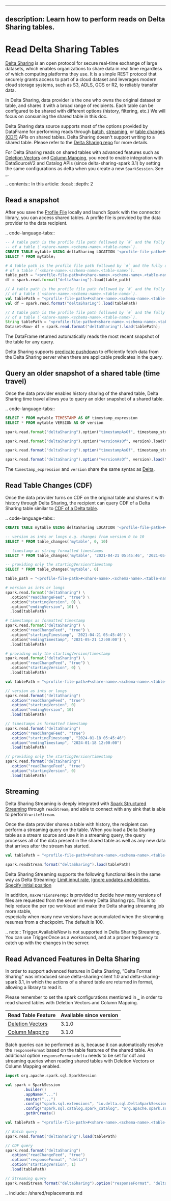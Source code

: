  
---
description: Learn how to perform reads on Delta Sharing tables.
---

# Read Delta Sharing Tables

[Delta Sharing](https://delta.io/sharing/) is an open protocol for secure real-time exchange of large datasets, which enables 
organizations to share data in real time regardless of which computing platforms they use. 
It is a simple REST protocol that securely grants access to part of a cloud dataset and leverages 
modern cloud storage systems, such as S3, ADLS, GCS or R2, to reliably transfer data.

In Delta Sharing, data provider is the one who owns the original dataset or table, and shares it with a broad range of recipients. 
Each table can be configured to be shared with different options (history, filtering, etc.) We will focus on consuming the shared table in this doc.

Delta Sharing data source supports most of the options provided by <AS> DataFrame for performing reads through [batch](delta-batch.md), [streaming](delta-streaming.md), or [table changes (CDF)](delta-change-data-feed.md) APIs on shared tables.
Delta Sharing doesn't support writing to a shared table. Please refer to the [Delta Sharing repo](https://github.com/delta-io/delta-sharing/blob/main/README.md) for more details. 

For Delta Sharing reads on shared tables with advanced <Delta> features such as [Deletion Vectors](delta-deletion-vectors.md) and [Column Mapping](delta-column-mapping.md), 
you need to enable integration with <AS> DataSourceV2 and Catalog APIs (since delta-sharing-spark 3.1) by setting the same configurations as delta when you create a new `SparkSession`. See [_](delta-batch.md#sql-support).


.. contents:: In this article:
  :local:
  :depth: 2

## Read a snapshot
After you save the [Profile File](https://github.com/delta-io/delta-sharing/blob/main/PROTOCOL.md#profile-file-format) locally and launch Spark with the connector library, you can access shared tables.
A profile file is provided by the data provider to the data recipient. 

.. code-language-tabs::

  ```SQL
  -- A table path is the profile file path followed by `#` and the fully qualified name 
  -- of a table (`<share-name>.<schema-name>.<table-name>`).
  CREATE TABLE mytable USING deltaSharing LOCATION '<profile-file-path>#<share-name>.<schema-name>.<table-name>';
  SELECT * FROM mytable;
  ```
  ```python
  # A table path is the profile file path followed by `#` and the fully qualified name 
  # of a table (`<share-name>.<schema-name>.<table-name>`).
  table_path = "<profile-file-path>#<share-name>.<schema-name>.<table-name>"
  df = spark.read.format("deltaSharing").load(table_path)
  ```
  ```scala
  // A table path is the profile file path followed by `#` and the fully qualified name 
  // of a table (`<share-name>.<schema-name>.<table-name>`).
  val tablePath = "<profile-file-path>#<share-name>.<schema-name>.<table-name>"
  val df = spark.read.format("deltaSharing").load(tablePath)
  ```
  ```java
  // A table path is the profile file path followed by `#` and the fully qualified name 
  // of a table (`<share-name>.<schema-name>.<table-name>`).
  String tablePath = "<profile-file-path>#<share-name>.<schema-name>.<table-name>";
  Dataset<Row> df = spark.read.format("deltaSharing").load(tablePath);
  ```

The DataFrame returned automatically reads the most recent snapshot of the table for any query. 

Delta Sharing supports [predicate pushdown](https://github.com/delta-io/delta-sharing/blob/main/PROTOCOL.md#json-predicates-for-filtering) to efficiently fetch data from the Delta Sharing server when there are applicable predicates in the query.

## Query an older snapshot of a shared table (time travel)

Once the data provider enables history sharing of the shared table, Delta Sharing time travel allows you to query an older snapshot of a shared table.

.. code-language-tabs::

  ```sql
  SELECT * FROM mytable TIMESTAMP AS OF timestamp_expression
  SELECT * FROM mytable VERSION AS OF version
  ```
  ```python
  spark.read.format("deltaSharing").option("timestampAsOf", timestamp_string).load(tablePath)

  spark.read.format("deltaSharing").option("versionAsOf", version).load(tablePath)
  ```
  ```scala
  spark.read.format("deltaSharing").option("timestampAsOf", timestamp_string).load(tablePath)

  spark.read.format("deltaSharing").option("versionAsOf", version).load(tablePath)
  ```

The `timestamp_expression` and `version` share the same syntax as [Delta](delta-batch.md#timestamp-and-version-syntax).

## Read Table Changes (CDF)

Once the data provider turns on CDF on the original <Delta> table and shares it with history through Delta Sharing, the recipient can query CDF of a Delta Sharing table similar to [CDF of a Delta table](delta-change-data-feed.md).

.. code-language-tabs::

  ```sql
  CREATE TABLE mytable USING deltaSharing LOCATION '<profile-file-path>#<share-name>.<schema-name>.<table-name>';
  
  -- version as ints or longs e.g. changes from version 0 to 10
  SELECT * FROM table_changes('mytable', 0, 10)
  
  -- timestamp as string formatted timestamps
  SELECT * FROM table_changes('mytable', '2021-04-21 05:45:46', '2021-05-21 12:00:00')
  
  -- providing only the startingVersion/timestamp
  SELECT * FROM table_changes('mytable', 0)
  ```
  ```python
  table_path = "<profile-file-path>#<share-name>.<schema-name>.<table-name>"
  
  # version as ints or longs
  spark.read.format("deltaSharing") \
    .option("readChangeFeed", "true") \
    .option("startingVersion", 0) \
    .option("endingVersion", 10) \
    .load(tablePath)
  
  # timestamps as formatted timestamp
  spark.read.format("deltaSharing") \
    .option("readChangeFeed", "true") \
    .option("startingTimestamp", '2021-04-21 05:45:46') \
    .option("endingTimestamp", '2021-05-21 12:00:00') \
    .load(tablePath)
  
  # providing only the startingVersion/timestamp
  spark.read.format("deltaSharing") \
    .option("readChangeFeed", "true") \
    .option("startingVersion", 0) \
    .load(tablePath)
  ```

  ```scala
  val tablePath = "<profile-file-path>#<share-name>.<schema-name>.<table-name>"

  // version as ints or longs
  spark.read.format("deltaSharing")
    .option("readChangeFeed", "true")
    .option("startingVersion", 0)
    .option("endingVersion", 10)
    .load(tablePath)

  // timestamps as formatted timestamp
  spark.read.format("deltaSharing")
    .option("readChangeFeed", "true")
    .option("startingTimestamp", "2024-01-18 05:45:46")
    .option("endingTimestamp", "2024-01-18 12:00:00")
    .load(tablePath)
  
  // providing only the startingVersion/timestamp
  spark.read.format("deltaSharing")
    .option("readChangeFeed", "true")
    .option("startingVersion", 0)
    .load(tablePath)
  ```

## Streaming

Delta Sharing Streaming is deeply integrated with [Spark Structured Streaming](https://spark.apache.org/docs/latest/structured-streaming-programming-guide.html) through `readStream`, 
and able to connect with any sink that is able to perform `writeStream`.

Once the data provider shares a table with history, the recipient can perform a streaming query on the table.
When you load a Delta Sharing table as a stream source and use it in a streaming query, the query processes all of the data present in the shared table as well as any new data that arrives after the stream has started.

```scala
val tablePath = "<profile-file-path>#<share-name>.<schema-name>.<table-name>"

spark.readStream.format("deltaSharing").load(tablePath)
```

Delta Sharing Streaming supports the following functionalities in the same way as Delta Streaming: [Limit input rate](delta-streaming.md#limit-input-rate), 
[Ignore updates and deletes](delta-streaming.md#ignore-updates-and-deletes), [Specify initial position](delta-streaming.md#specify-initial-position)

In addition, `maxVersionsPerRpc` is provided to decide how many versions of files are requested from the server in every Delta Sharing rpc. This is to help
reduce the per rpc workload and make the Delta sharing streaming job more stable,  
especially when many new versions have accumulated when the streaming resumes from a checkpoint. The default is 100.

.. note:: Trigger.AvailableNow is not supported in Delta Sharing Streaming. You can use Trigger.Once as a workaround, and at a proper frequency to catch up with the changes in the server.

## Read Advanced <Delta> Features in Delta Sharing
In order to support advanced <Delta> features in Delta Sharing, "Delta Format Sharing" was introduced since delta-sharing-client 1.0 and delta-sharing-spark 3.1, 
in which the actions of a shared table are returned in <Delta> format, allowing a <Delta> library to read it.

Please remember to set the spark configurations mentioned in [_](delta-batch.md#sql-support) in order to read shared tables with Deletion Vectors and Column Mapping. 

| Read Table Feature | Available since version |
| - | - |
| [Deletion Vectors](delta-deletion-vectors.md) | 3.1.0 | 
| [Column Mapping](delta-column-mapping.md) | 3.1.0 |

Batch queries can be performed as is, because it can automatically resolve the `responseFormat` based on the table features of the shared table.
An additional option `responseFormat=delta` needs to be set for cdf and streaming queries when reading shared tables with Deletion Vectors or Column Mapping enabled.

```scala
import org.apache.spark.sql.SparkSession

val spark = SparkSession
        .builder()
        .appName("...")
        .master("...")
        .config("spark.sql.extensions", "io.delta.sql.DeltaSparkSessionExtension")
        .config("spark.sql.catalog.spark_catalog", "org.apache.spark.sql.delta.catalog.DeltaCatalog")
        .getOrCreate()

val tablePath = "<profile-file-path>#<share-name>.<schema-name>.<table-name>"

// Batch query
spark.read.format("deltaSharing").load(tablePath)

// CDF query
spark.read.format("deltaSharing")
  .option("readChangeFeed", "true")
  .option("responseFormat", "delta")
  .option("startingVersion", 1)
  .load(tablePath)

// Streaming query
spark.readStream.format("deltaSharing").option("responseFormat", "delta").load(tablePath)
```

.. include:: /shared/replacements.md
